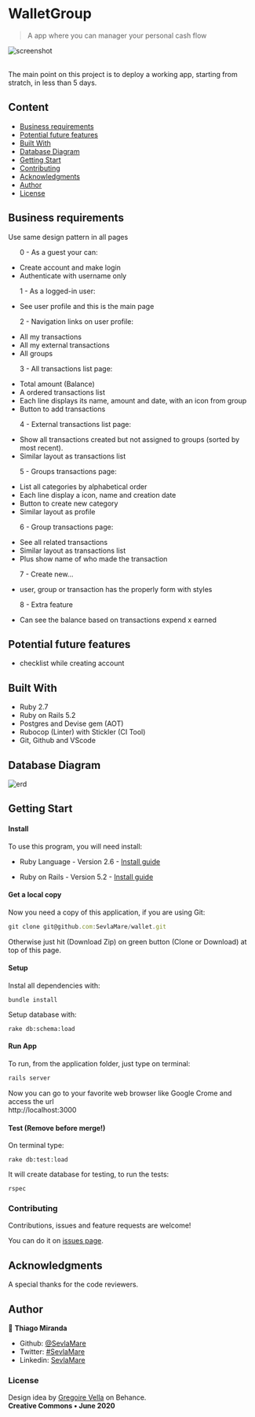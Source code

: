 # WalletGroup
> A app where you can manager your personal cash flow

![screenshot](docs/screenshot.png)

<br>The main point on this project is to deploy a working app, starting from stratch, in less than 5 days.<br>

## Content

* [Business requirements](#business-requirements)
* [Potential future features](#potential-future-features)
* [Built With](#built-with)
* [Database Diagram](#database-diagram)
* [Getting Start](#getting-start)
* [Contributing](#contributing)
* [Acknowledgments](#acknowledgments)
* [Author](#author)
* [License](#license)

## Business requirements

<p>Use same design pattern in all pages</li>

<ul>
  <p>0 - As a guest your can: </p>
  <li>Create account and make login</li>
  <li>Authenticate with username only</li>
</ul>

<ul>
  <p>1 - As a logged-in user: </p>
  <li>See user profile and this is the main page</li>
</ul>
<ul>
  <p>2 - Navigation links on user profile:<p>
  <li>All my transactions</li>
  <li>All my external transactions</li>
  <li>All groups</li>
</ul>
<ul>
  <p>3 - All transactions list page:</p>
  <li>Total amount (Balance)</li>
  <li>A ordered transactions list</li>
  <li>Each line displays its name, amount and date, with an icon from group</li>
  <li>Button to add transactions</li>
</ul>
<ul>
  <p>4 - External transactions list page:</p>
  <li>Show all transactions created but not assigned to groups (sorted by most recent).</li>
  <li>Similar layout as transactions list</li>
</ul>
<ul>
  <p>5 - Groups transactions page:</p>
  <li>List all categories by alphabetical order</li>
  <li>Each line display a icon, name and creation date</li>
  <li>Button to create new category</li>
  <li>Similar layout as profile</li>
</ul>
<ul>
  <p>6 - Group transactions page:</p>
  <li>See all related transactions</li>
  <li>Similar layout as transactions list</li>
  <li>Plus show name of who made the transaction</li>
</ul>
<ul>
  <p>7 - Create new...</p>
  <li>user, group or transaction has the properly form with styles</li>
</ul>
<ul>
  <p>8 - Extra feature</p>
  <li>Can see the balance based on transactions expend x earned</li>
</ul>

## Potential future features
<ul>
  <li>checklist while creating account</li>
</ul>


## Built With

- Ruby 2.7 <br>
- Ruby on Rails 5.2 <br>
- Postgres and Devise gem (AOT)
- Rubocop (Linter) with Stickler (CI Tool) <br>
- Git, Github and VScode <br>

## Database Diagram
![erd](docs/diagram.png)


## Getting Start

#### Install
To use this program, you will need install:
* Ruby Language - Version 2.6 - [Install guide](https://www.ruby-lang.org/en/documentation/installation/)

* Ruby on Rails - Version 5.2 - [Install guide](https://guides.rubyonrails.org/v5.0/getting_started.html#installing-rails)


#### Get a local copy
Now you need a copy of this application, if you are using Git:
```js
git clone git@github.com:SevlaMare/wallet.git
```
Otherwise just hit (Download Zip) on green button (Clone or Download) at top of this page.


#### Setup

Instal all dependencies with:

```
bundle install
```

Setup database with:

```
rake db:schema:load
```

#### Run App
To run, from the application folder, just type on terminal:
```js
rails server
```
Now you can go to your favorite web browser like Google Crome and access the url
<br> http://localhost:3000


#### Test (Remove before merge!)
On terminal type:
```
rake db:test:load
```
It will create database for testing, to run the tests:
```
rspec
```

### Contributing

Contributions, issues and feature requests are welcome!

You can do it on [issues page](issues/).

## Acknowledgments

A special thanks for the code reviewers.

## Author

👤 **Thiago Miranda**

- Github: [@SevlaMare](https://github.com/SevlaMare)
- Twitter: [#SevlaMare](https://twitter.com/SevlaMare)
- Linkedin: [SevlaMare](https://www.linkedin.com/in/sevla-mare)

### License
Design idea by [Gregoire Vella](https://www.behance.net/gregoirevella) on Behance.
<br>
<strong>Creative Commons • June 2020</strong>
